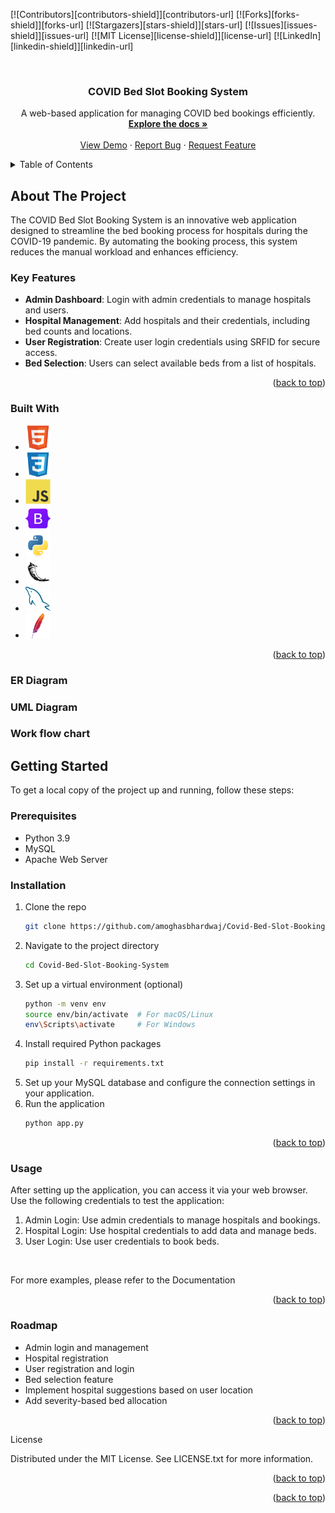 <a id="readme-top"></a>

[![Contributors][contributors-shield]][contributors-url]
[![Forks][forks-shield]][forks-url]
[![Stargazers][stars-shield]][stars-url]
[![Issues][issues-shield]][issues-url]
[![MIT License][license-shield]][license-url]
[![LinkedIn][linkedin-shield]][linkedin-url]

<br />
<div align="center">
  <h3 align="center">COVID Bed Slot Booking System</h3>
  <p align="center">
    A web-based application for managing COVID bed bookings efficiently.
    <br />
    <a href="https://github.com/amoghasbhardwaj/Covid-Bed-Slot-Booking-System"><strong>Explore the docs »</strong></a>
    <br />
    <br />
    <a href="https://github.com/amoghasbhardwaj/Covid-Bed-Slot-Booking-System">View Demo</a>
    ·
    <a href="https://github.com/amoghasbhardwaj/Covid-Bed-Slot-Booking-System/issues/new?labels=bug&template=bug-report---.md">Report Bug</a>
    ·
    <a href="https://github.com/amoghasbhardwaj/Covid-Bed-Slot-Booking-System/issues/new?labels=enhancement&template=feature-request---.md">Request Feature</a>
  </p>
</div>

<details>
  <summary>Table of Contents</summary>
  <ol>
    <li><a href="#about-the-project">About The Project</a></li>
    <li><a href="#built-with">Built With</a></li>
    <li><a href="#getting-started">Getting Started</a></li>
    <li><a href="#usage">Usage</a></li>
    <li><a href="#roadmap">Roadmap</a></li>
    <li><a href="#contributing">Contributing</a></li>
    <li><a href="#license">License</a></li>
    <li><a href="#contact">Contact</a></li>
    <li><a href="#acknowledgments">Acknowledgments</a></li>
  </ol>
</details>

## About The Project

The COVID Bed Slot Booking System is an innovative web application designed to streamline the bed booking process for hospitals during the COVID-19 pandemic. By automating the booking process, this system reduces the manual workload and enhances efficiency.

### Key Features
- **Admin Dashboard**: Login with admin credentials to manage hospitals and users.
- **Hospital Management**: Add hospitals and their credentials, including bed counts and locations.
- **User Registration**: Create user login credentials using SRFID for secure access.
- **Bed Selection**: Users can select available beds from a list of hospitals.

<p align="right">(<a href="#readme-top">back to top</a>)</p>

### Built With

* [<img src="https://raw.githubusercontent.com/devicons/devicon/master/icons/html5/html5-original.svg" alt="HTML" width="40" height="40"/>](https://developer.mozilla.org/en-US/docs/Web/HTML)
* [<img src="https://raw.githubusercontent.com/devicons/devicon/master/icons/css3/css3-original.svg" alt="CSS" width="40" height="40"/>](https://developer.mozilla.org/en-US/docs/Web/CSS)
* [<img src="https://raw.githubusercontent.com/devicons/devicon/master/icons/javascript/javascript-original.svg" alt="JavaScript" width="40" height="40"/>](https://developer.mozilla.org/en-US/docs/Web/JavaScript)
* [<img src="https://raw.githubusercontent.com/devicons/devicon/master/icons/bootstrap/bootstrap-original.svg" alt="Bootstrap" width="40" height="40"/>](https://getbootstrap.com/)
* [<img src="https://raw.githubusercontent.com/devicons/devicon/master/icons/python/python-original.svg" alt="Python" width="40" height="40"/>](https://www.python.org/)
* [<img src="https://raw.githubusercontent.com/devicons/devicon/master/icons/flask/flask-original.svg" alt="Flask" width="40" height="40"/>](https://flask.palletsprojects.com/)
* [<img src="https://raw.githubusercontent.com/devicons/devicon/master/icons/mysql/mysql-original.svg" alt="MySQL" width="40" height="40"/>](https://www.mysql.com/)
* [<img src="https://raw.githubusercontent.com/devicons/devicon/master/icons/apache/apache-original.svg" alt="Apache" width="40" height="40"/>](https://httpd.apache.org/)

<p align="right">(<a href="#readme-top">back to top</a>)</p>

### ER Diagram


### UML Diagram

### Work flow chart



## Getting Started

To get a local copy of the project up and running, follow these steps:

### Prerequisites

- Python 3.9
- MySQL
- Apache Web Server

### Installation

1. Clone the repo
   ```sh
   git clone https://github.com/amoghasbhardwaj/Covid-Bed-Slot-Booking-System.git
2. Navigate to the project directory
	```sh
	cd Covid-Bed-Slot-Booking-System

3. Set up a virtual environment (optional)
	```sh
	python -m venv env
	source env/bin/activate  # For macOS/Linux
	env\Scripts\activate     # For Windows
4. Install required Python packages
	```sh
	pip install -r requirements.txt
5. Set up your MySQL database and configure the connection settings in your application.
6. Run the application
	```sh
	python app.py

<p align="right">(<a href="#readme-top">back to top</a>)</p>


### Usage

After setting up the application, you can access it via your web browser. Use the following credentials to test the application:

1.	Admin Login: Use admin credentials to manage hospitals and bookings.
2.	Hospital Login: Use hospital credentials to add data and manage beds.
3.	User Login: Use user credentials to book beds.

<br/>

For more examples, please refer to the Documentation

<p align="right">(<a href="#readme-top">back to top</a>)</p>

### Roadmap

- Admin login and management
- Hospital registration
- User registration and login
- Bed selection feature
- Implement hospital suggestions based on user location
- Add severity-based bed allocation
<p align="right">(<a href="#readme-top">back to top</a>)</p>
<!-- LICENSE -->
License

Distributed under the MIT License. See LICENSE.txt for more information.
<p align="right">(<a href="#readme-top">back to top</a>)</p>
<!-- CONTACT -->
<p align="right">(<a href="#readme-top">back to top</a>)</p>

